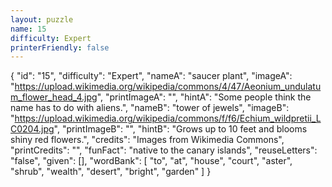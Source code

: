 ```yaml
---
layout: puzzle
name: 15
difficulty: Expert
printerFriendly: false
---
```

{
    "id": "15",
    "difficulty": "Expert",
    "nameA": "saucer plant",
    "imageA": "https://upload.wikimedia.org/wikipedia/commons/4/47/Aeonium_undulatum_flower_head_4.jpg",
    "printImageA": "",
    "hintA": "Some people think the name has to do with aliens.",
    "nameB": "tower of jewels",
    "imageB": "https://upload.wikimedia.org/wikipedia/commons/f/f6/Echium_wildpretii_LC0204.jpg",
    "printImageB": "",
    "hintB": "Grows up to 10 feet and blooms shiny red flowers.",
    "credits": "Images from Wikimedia Commons",
    "printCredits": "",
    "funFact": "native to the canary islands",
    "reuseLetters": "false",
    "given": [],
    "wordBank": [
        "to",
        "at",
        "house",
        "court",
        "aster",
        "shrub",
        "wealth",
        "desert",
        "bright",
        "garden"
    ]
}